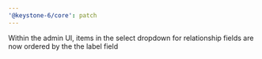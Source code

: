 ```yaml
---
'@keystone-6/core': patch
---
```


Within the admin UI, items in the select dropdown for relationship fields are now ordered by the the label field
